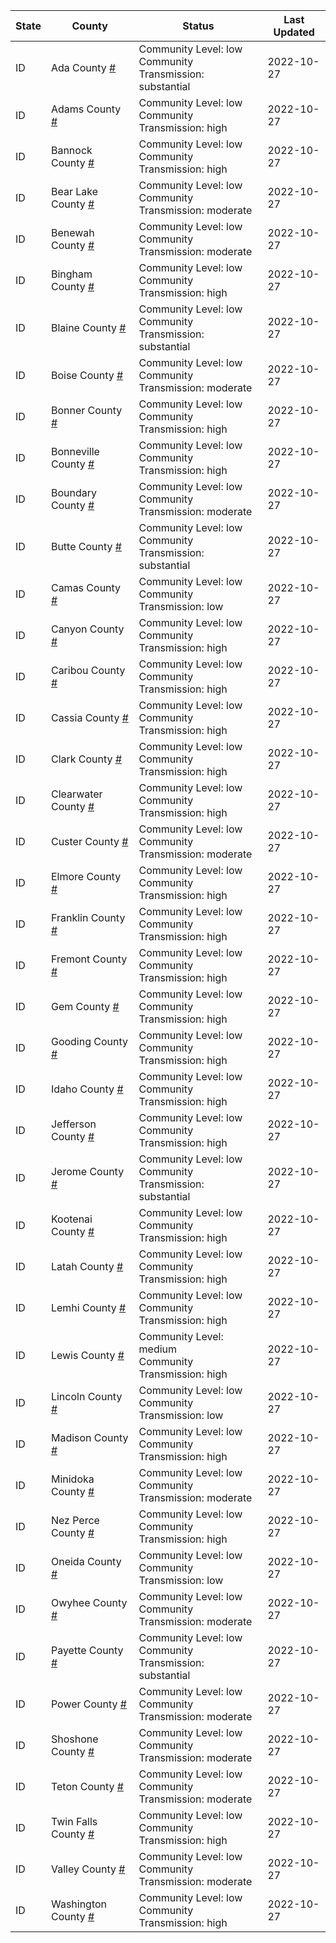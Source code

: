 State | County | Status | Last Updated
--- | --- | --- | --- 
ID | Ada County <a href="#ada_county">#</a> | <a name="ada_county"></a>Community Level: low<br/>Community Transmission: substantial | 2022-10-27
ID | Adams County <a href="#adams_county">#</a> | <a name="adams_county"></a>Community Level: low<br/>Community Transmission: high | 2022-10-27
ID | Bannock County <a href="#bannock_county">#</a> | <a name="bannock_county"></a>Community Level: low<br/>Community Transmission: high | 2022-10-27
ID | Bear Lake County <a href="#bear_lake_county">#</a> | <a name="bear_lake_county"></a>Community Level: low<br/>Community Transmission: moderate | 2022-10-27
ID | Benewah County <a href="#benewah_county">#</a> | <a name="benewah_county"></a>Community Level: low<br/>Community Transmission: moderate | 2022-10-27
ID | Bingham County <a href="#bingham_county">#</a> | <a name="bingham_county"></a>Community Level: low<br/>Community Transmission: high | 2022-10-27
ID | Blaine County <a href="#blaine_county">#</a> | <a name="blaine_county"></a>Community Level: low<br/>Community Transmission: substantial | 2022-10-27
ID | Boise County <a href="#boise_county">#</a> | <a name="boise_county"></a>Community Level: low<br/>Community Transmission: moderate | 2022-10-27
ID | Bonner County <a href="#bonner_county">#</a> | <a name="bonner_county"></a>Community Level: low<br/>Community Transmission: high | 2022-10-27
ID | Bonneville County <a href="#bonneville_county">#</a> | <a name="bonneville_county"></a>Community Level: low<br/>Community Transmission: high | 2022-10-27
ID | Boundary County <a href="#boundary_county">#</a> | <a name="boundary_county"></a>Community Level: low<br/>Community Transmission: moderate | 2022-10-27
ID | Butte County <a href="#butte_county">#</a> | <a name="butte_county"></a>Community Level: low<br/>Community Transmission: substantial | 2022-10-27
ID | Camas County <a href="#camas_county">#</a> | <a name="camas_county"></a>Community Level: low<br/>Community Transmission: low | 2022-10-27
ID | Canyon County <a href="#canyon_county">#</a> | <a name="canyon_county"></a>Community Level: low<br/>Community Transmission: high | 2022-10-27
ID | Caribou County <a href="#caribou_county">#</a> | <a name="caribou_county"></a>Community Level: low<br/>Community Transmission: high | 2022-10-27
ID | Cassia County <a href="#cassia_county">#</a> | <a name="cassia_county"></a>Community Level: low<br/>Community Transmission: high | 2022-10-27
ID | Clark County <a href="#clark_county">#</a> | <a name="clark_county"></a>Community Level: low<br/>Community Transmission: high | 2022-10-27
ID | Clearwater County <a href="#clearwater_county">#</a> | <a name="clearwater_county"></a>Community Level: low<br/>Community Transmission: high | 2022-10-27
ID | Custer County <a href="#custer_county">#</a> | <a name="custer_county"></a>Community Level: low<br/>Community Transmission: moderate | 2022-10-27
ID | Elmore County <a href="#elmore_county">#</a> | <a name="elmore_county"></a>Community Level: low<br/>Community Transmission: high | 2022-10-27
ID | Franklin County <a href="#franklin_county">#</a> | <a name="franklin_county"></a>Community Level: low<br/>Community Transmission: high | 2022-10-27
ID | Fremont County <a href="#fremont_county">#</a> | <a name="fremont_county"></a>Community Level: low<br/>Community Transmission: high | 2022-10-27
ID | Gem County <a href="#gem_county">#</a> | <a name="gem_county"></a>Community Level: low<br/>Community Transmission: high | 2022-10-27
ID | Gooding County <a href="#gooding_county">#</a> | <a name="gooding_county"></a>Community Level: low<br/>Community Transmission: high | 2022-10-27
ID | Idaho County <a href="#idaho_county">#</a> | <a name="idaho_county"></a>Community Level: low<br/>Community Transmission: high | 2022-10-27
ID | Jefferson County <a href="#jefferson_county">#</a> | <a name="jefferson_county"></a>Community Level: low<br/>Community Transmission: high | 2022-10-27
ID | Jerome County <a href="#jerome_county">#</a> | <a name="jerome_county"></a>Community Level: low<br/>Community Transmission: substantial | 2022-10-27
ID | Kootenai County <a href="#kootenai_county">#</a> | <a name="kootenai_county"></a>Community Level: low<br/>Community Transmission: high | 2022-10-27
ID | Latah County <a href="#latah_county">#</a> | <a name="latah_county"></a>Community Level: low<br/>Community Transmission: high | 2022-10-27
ID | Lemhi County <a href="#lemhi_county">#</a> | <a name="lemhi_county"></a>Community Level: low<br/>Community Transmission: high | 2022-10-27
ID | Lewis County <a href="#lewis_county">#</a> | <a name="lewis_county"></a>Community Level: medium<br/>Community Transmission: high | 2022-10-27
ID | Lincoln County <a href="#lincoln_county">#</a> | <a name="lincoln_county"></a>Community Level: low<br/>Community Transmission: low | 2022-10-27
ID | Madison County <a href="#madison_county">#</a> | <a name="madison_county"></a>Community Level: low<br/>Community Transmission: high | 2022-10-27
ID | Minidoka County <a href="#minidoka_county">#</a> | <a name="minidoka_county"></a>Community Level: low<br/>Community Transmission: moderate | 2022-10-27
ID | Nez Perce County <a href="#nez_perce_county">#</a> | <a name="nez_perce_county"></a>Community Level: low<br/>Community Transmission: high | 2022-10-27
ID | Oneida County <a href="#oneida_county">#</a> | <a name="oneida_county"></a>Community Level: low<br/>Community Transmission: low | 2022-10-27
ID | Owyhee County <a href="#owyhee_county">#</a> | <a name="owyhee_county"></a>Community Level: low<br/>Community Transmission: moderate | 2022-10-27
ID | Payette County <a href="#payette_county">#</a> | <a name="payette_county"></a>Community Level: low<br/>Community Transmission: substantial | 2022-10-27
ID | Power County <a href="#power_county">#</a> | <a name="power_county"></a>Community Level: low<br/>Community Transmission: moderate | 2022-10-27
ID | Shoshone County <a href="#shoshone_county">#</a> | <a name="shoshone_county"></a>Community Level: low<br/>Community Transmission: moderate | 2022-10-27
ID | Teton County <a href="#teton_county">#</a> | <a name="teton_county"></a>Community Level: low<br/>Community Transmission: moderate | 2022-10-27
ID | Twin Falls County <a href="#twin_falls_county">#</a> | <a name="twin_falls_county"></a>Community Level: low<br/>Community Transmission: high | 2022-10-27
ID | Valley County <a href="#valley_county">#</a> | <a name="valley_county"></a>Community Level: low<br/>Community Transmission: moderate | 2022-10-27
ID | Washington County <a href="#washington_county">#</a> | <a name="washington_county"></a>Community Level: low<br/>Community Transmission: high | 2022-10-27
